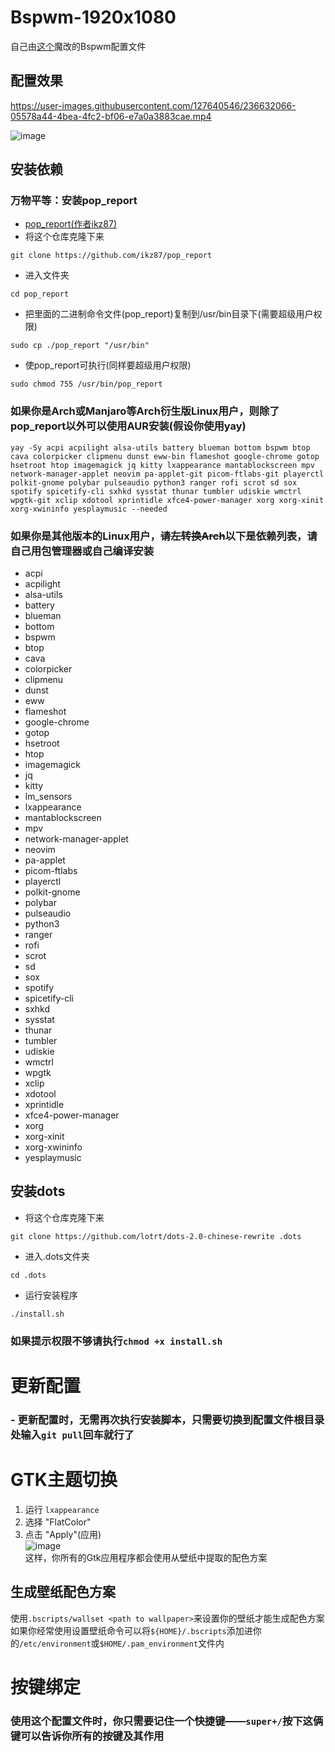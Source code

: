 # Bspwm-1920x1080 
自己由[这个](https://github.com/ikz87)魔改的Bspwm配置文件
## 配置效果
https://user-images.githubusercontent.com/127640546/236632066-05578a44-4bea-4fc2-bf06-e7a0a3883cae.mp4

![image](https://user-images.githubusercontent.com/127640546/236632615-ff4910cf-fb79-4ab8-9578-25285b30a982.png)



## 安装依赖
### 万物平等：安装pop_report
- [pop_report(作者ikz87)](https://github.com/ikz87/pop_report)
- 将这个仓库克隆下来
```
git clone https://github.com/ikz87/pop_report
```
- 进入文件夹
```
cd pop_report
```
- 把里面的二进制命令文件(pop_report)复制到/usr/bin目录下(需要超级用户权限)
```
sudo cp ./pop_report "/usr/bin"
```
- 使pop_report可执行(同样要超级用户权限)
```
sudo chmod 755 /usr/bin/pop_report
```
### 如果你是Arch或Manjaro等Arch衍生版Linux用户，则除了pop_report以外可以使用AUR安装(假设你使用yay)
```
yay -Sy acpi acpilight alsa-utils battery blueman bottom bspwm btop cava colorpicker clipmenu dunst eww-bin flameshot google-chrome gotop hsetroot htop imagemagick jq kitty lxappearance mantablockscreen mpv network-manager-applet neovim pa-applet-git picom-ftlabs-git playerctl polkit-gnome polybar pulseaudio python3 ranger rofi scrot sd sox spotify spicetify-cli sxhkd sysstat thunar tumbler udiskie wmctrl wpgtk-git xclip xdotool xprintidle xfce4-power-manager xorg xorg-xinit xorg-xwininfo yesplaymusic --needed
```
### 如果你是其他版本的Linux用户，~~请左转换Arch~~以下是依赖列表，请自己用包管理器或自己编译安装
- acpi
- acpilight
- alsa-utils
- battery
- blueman
- bottom
- bspwm
- btop
- cava
- colorpicker
- clipmenu
- dunst
- eww
- flameshot
- google-chrome
- gotop
- hsetroot
- htop
- imagemagick
- jq
- kitty
- lm_sensors
- lxappearance
- mantablockscreen
- mpv
- network-manager-applet
- neovim
- pa-applet
- picom-ftlabs
- playerctl
- polkit-gnome
- polybar
- pulseaudio
- python3
- ranger
- rofi
- scrot
- sd
- sox
- spotify
- spicetify-cli
- sxhkd
- sysstat
- thunar
- tumbler
- udiskie
- wmctrl
- wpgtk
- xclip
- xdotool
- xprintidle
- xfce4-power-manager
- xorg
- xorg-xinit
- xorg-xwininfo
- yesplaymusic

## 安装dots
- 将这个仓库克隆下来
```
git clone https://github.com/lotrt/dots-2.0-chinese-rewrite .dots
```
- 进入.dots文件夹
```
cd .dots
```
- 运行安装程序
```
./install.sh
```
### 如果提示权限不够请执行`chmod +x install.sh`

# 更新配置
### - 更新配置时，无需再次执行安装脚本，只需要切换到配置文件根目录处输入```git pull```回车就行了

# GTK主题切换
1. 运行 `lxappearance`
2. 选择 "FlatColor"
3. 点击 "Apply"(应用)<br/>
![image](https://user-images.githubusercontent.com/127640546/229187457-5fd510ba-d2d4-4a83-baac-ff7274e882d3.png)<br/>
这样，你所有的Gtk应用程序都会使用从壁纸中提取的配色方案

## 生成壁纸配色方案
使用`.bscripts/wallset <path to wallpaper>`来设置你的壁纸才能生成配色方案<br/>如果你经常使用设置壁纸命令可以将`${HOME}/.bscripts`添加进你的`/etc/environment`或`$HOME/.pam_environment`文件内

# 按键绑定
### 使用这个配置文件时，你只需要记住一个快捷键——`super+/`按下这俩键可以告诉你所有的按键及其作用
